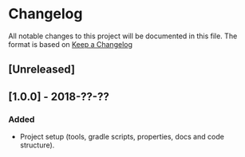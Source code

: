 # Changelog

All notable changes to this project will be documented in this file.
The format is based on [Keep a Changelog](http://keepachangelog.com/en/1.0.0/)

## [Unreleased]

## [1.0.0] - 2018-??-??

### Added

- Project setup (tools, gradle scripts, properties, docs and code structure).

